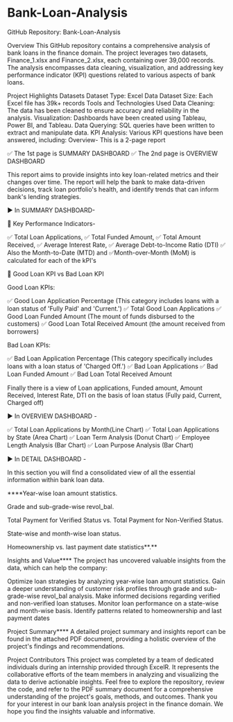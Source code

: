 # Bank-Loan-Analysis
GitHub Repository: Bank-Loan-Analysis

Overview This GitHub repository contains a comprehensive analysis of bank loans in the finance domain. The project leverages two datasets, Finance_1.xlsx and Finance_2.xlsx, each containing over 39,000 records. The analysis encompasses data cleaning, visualization, and addressing key performance indicator (KPI) questions related to various aspects of bank loans.

Project Highlights Datasets Dataset Type: Excel Data Dataset Size: Each Excel file has 39k+ records Tools and Technologies Used Data Cleaning: The data has been cleaned to ensure accuracy and reliability in the analysis. Visualization: Dashboards have been created using Tableau, Power BI, and Tableau. Data Querying: SQL queries have been written to extract and manipulate data. KPI Analysis: Various KPI questions have been answered, including:
Overview-
This is a 2-page report

✅ The 1st page is SUMMARY DASHBOARD
✅ The 2nd page is OVERVIEW DASHBOARD

This report aims to provide insights into key loan-related metrics and their changes over time. The report will help the bank to make data-driven decisions, track loan portfolio's health, and identify trends that can inform bank's lending strategies.

▶️ In SUMMARY DASHBOARD-

🔲 Key Performance Indicators-

✅ Total Loan Applications,
✅ Total Funded Amount,
✅ Total Amount Received,
✅ Average Interest Rate,
✅ Average Debt-to-Income Ratio (DTI)
✅ Also the Month-to-Date (MTD) and ✅Month-over-Month (MoM) is calculated for each of the kPI's

🔲 Good Loan KPI vs Bad Loan KPI

Good Loan KPIs:

✅ Good Loan Application Percentage (This category includes loans with a loan status of 'Fully Paid' and 'Current.')
✅ Total Good Loan Applications
✅ Good Loan Funded Amount (The mount of funds disbursed to the customers)
✅ Good Loan Total Received Amount (the amount received from borrowers)

Bad Loan KPIs:

✅ Bad Loan Application Percentage (This category specifically includes loans with a loan status of 'Charged Off.')
✅ Bad Loan Applications
✅ Bad Loan Funded Amount
✅ Bad Loan Total Received Amount

Finally there is a view of Loan applications, Funded amount, Amount Received, Interest Rate, DTI on the basis of loan status (Fully paid, Current, Charged off)

▶️ In OVERVIEW DASHBOARD -

✅ Total Loan Applications by Month(Line Chart)
✅ Total Loan Applications by State (Area Chart)
✅ Loan Term Analysis (Donut Chart)
✅ Employee Length Analysis (Bar Chart)
✅ Loan Purpose Analysis (Bar Chart)

▶️ In DETAIL DASHBOARD -

In this section you will find a consolidated view of all the essential information within bank loan data.

****Year-wise loan amount statistics.

Grade and sub-grade-wise revol_bal.

Total Payment for Verified Status vs. Total Payment for Non-Verified Status.

State-wise and month-wise loan status.

Homeownership vs. last payment date statistics**.**

Insights and Value**** The project has uncovered valuable insights from the data, which can help the company:

Optimize loan strategies by analyzing year-wise loan amount statistics. Gain a deeper understanding of customer risk profiles through grade and sub-grade-wise revol_bal analysis. Make informed decisions regarding verified and non-verified loan statuses. Monitor loan performance on a state-wise and month-wise basis. Identify patterns related to homeownership and last payment dates

Project Summary**** A detailed project summary and insights report can be found in the attached PDF document, providing a holistic overview of the project's findings and recommendations.

Project Contributors This project was completed by a team of dedicated individuals during an internship provided through ExcelR. It represents the collaborative efforts of the team members in analyzing and visualizing the data to derive actionable insights. Feel free to explore the repository, review the code, and refer to the PDF summary document for a comprehensive understanding of the project's goals, methods, and outcomes. Thank you for your interest in our bank loan analysis project in the finance domain. We hope you find the insights valuable and informative.
